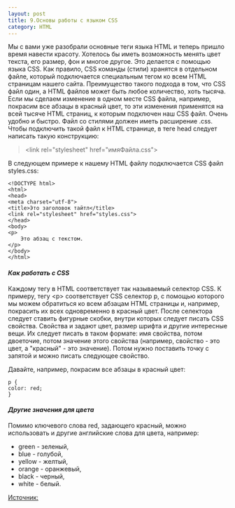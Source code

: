 ```yaml
---
layout: post
title: 9.Основы работы с языком CSS
category: HTML
---
```


Мы с вами уже разобрали основные теги языка HTML и теперь пришло время навести красоту. Хотелось бы иметь возможность менять цвет текста, его размер, фон и многое другое. Это делается с помощью языка CSS.
Как правило, CSS команды (стили) хранятся в отдельном файле, который подключается специальным тегом ко всем HTML страницам нашего сайта.
Преимущество такого подхода в том, что CSS файл один, а HTML файлов может быть любое количество, хоть тысяча. Если мы сделаем изменение в одном месте CSS файла, например, покрасим все абзацы в красный цвет, то эти изменения применятся на всей тысяче HTML страниц, к которым подключен наш CSS файл. Очень удобно и быстро.
Файл со стилями должен иметь расширение .css. 
Чтобы подключить такой файл к HTML странице, в теге head следует написать такую конструкцию:

>\<link rel="stylesheet" href="имяФайла.css">

В следующем примере к нашему HTML файлу подключается CSS файл styles.css:

    <!DOCTYPE html>
    <html>
    <head>
    <meta charset="utf-8">
    <title>Это заголовок тайтл</title>
    <link rel="stylesheet" href="styles.css">
    </head>
    <body>
    <p>
        Это абзац с текстом.
    </p>
    </body>
    </html>

#### ***Как работать с CSS***

Каждому тегу в HTML соответствует так называемый селектор CSS. 
К примеру, тегу \<p> соответствует CSS селектор p, с помощью которого мы можем обратиться ко всем абзацам HTML страницы и, например, покрасить их всех одновременно в красный цвет.
После селектора следует ставить фигурные скобки, внутри которых следует писать CSS свойства. 
Свойства и задают цвет, размер шрифта и другие интересные вещи. Их следует писать в таком формате: имя свойства, потом двоеточие, потом значение этого свойства (например, свойство - это цвет, а "красный" - это значение).
 Потом нужно поставить точку с запятой и можно писать следующее свойство.

Давайте, например, покрасим все абзацы в красный цвет:

    p {
    color: red;
    }

#### ***Другие значения для цвета***

Помимо ключевого слова red, задающего красный, можно использовать и другие английские слова для цвета, например:

-  green - зеленый,
-  blue - голубой, 
- yellow - желтый, 
- orange - оранжевый, 
-  black - черный, 
- white - белый.

[Источник:](http://code.mu/ru/markup/book/prime/css/intro/) 